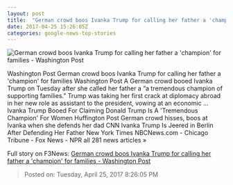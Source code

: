 ```yaml
---
layout: post
title:  "German crowd boos Ivanka Trump for calling her father a 'champion' for families - Washington Post"
date: 2017-04-25 15:26:05Z
categories: google-news-top-stories
---
```


![German crowd boos Ivanka Trump for calling her father a 'champion' for families - Washington Post](https://img.washingtonpost.com/rf/image_1484w/2010-2019/Wires/Images/2017-04-25/Getty/672772668.jpg)

Washington Post German crowd boos Ivanka Trump for calling her father a 'champion' for families Washington Post A German crowd booed Ivanka Trump on Tuesday after she called her father a “a tremendous champion of supporting families.” Trump was taking her first crack at diplomacy abroad in her new role as assistant to the president, vowing at an economic ... Ivanka Trump Booed For Claiming Donald Trump Is A 'Tremendous Champion' For Women Huffington Post German crowd hisses, boos at Ivanka when she defends her dad CNN Ivanka Trump Is Jeered in Berlin After Defending Her Father New York Times NBCNews.com - Chicago Tribune - Fox News - NPR all 281 news articles »


Full story on F3News: [German crowd boos Ivanka Trump for calling her father a 'champion' for families - Washington Post](http://www.f3nws.com/n/CaXdZG)

> Posted on: Tuesday, April 25, 2017 8:26:05 PM
